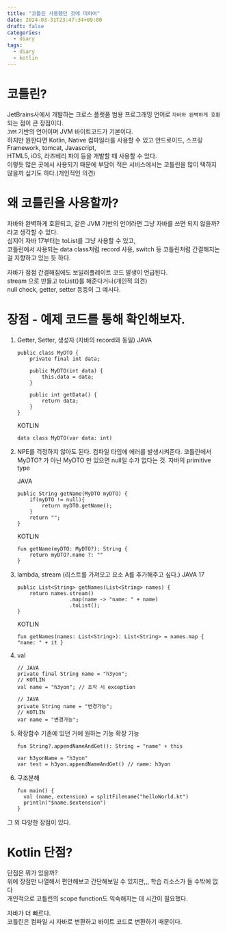 ```yaml
---
title: "코틀린 사용했던 것에 대하여"
date: 2024-03-31T23:47:34+09:00
draft: false
categories:
  - diary
tags:
  - diary
  - kotlin
---
```


# 코틀린?

JetBrains사에서 개발하는 크로스 플랫폼 범용 프로그래밍 언어로 `자바와 완벽하게 호환`되는 점이 큰 장점이다.  
`JVM` 기반의 언어이며 JVM 바이트코드가 기본이다.  
하지만 원한다면 Kotlin, Native 컴파일러를 사용할 수 있고 안드로이드, 스프링 Framework, tomcat, Javascript,  
HTML5, iOS, 라즈베리 파이 등을 개발할 때 사용할 수 있다.  
이렇듯 많은 곳에서 사용되기 때문에 부담이 적은 서비스에서는 코틀린을 많이 택하지 않을까 싶기도 하다.(개인적인 의견)    
  
# 왜 코틀린을 사용할까?

자바와 완벽하게 호환되고, 같은 JVM 기반의 언어라면 그냥 자바를 쓰면 되지 않을까? 라고 생각할 수 있다.  
심지어 자바 17부터는 toList를 그냥 사용할 수 있고,  
코틀린에서 사용되는 data class처럼 record 사용, switch 등 코틀린처럼 간결해지는 걸 지향하고 있는 듯 하다.  

자바가 점점 간결해짐에도 보일러플레이트 코드 발생이 언급된다.  
stream 으로 만들고 toList()를 해준다거나(개인적 의견)  
null check, getter, setter 등등이 그 예시다.  

# 장점 - 예제 코드를 통해 확인해보자.

1. Getter, Setter, 생성자 (자바의 record와 동일)
    JAVA
    ```
    public class MyDTO {
        private final int data;
    
        public MyDTO(int data) {
            this.data = data;
        }
    
        public int getData() {
            return data;
        }
    }
    ```
    KOTLIN
    ```
    data class MyDTO(var data: int)
    ```
2. NPE를 걱정하지 않아도 된다. 컴파일 타임에 에러를 발생시켜준다.
    코틀린에서 MyDTO? 가 아닌 MyDTO 만 있으면 null일 수가 없다는 것. 자바의 primitive type
      
    JAVA
    ```
    public String getName(MyDTO myDTO) {
        if(myDTO != null){
            return myDTO.getName();
        }
        return "";
    }
    ```
    KOTLIN
    ```
    fun getName(myDTO: MyDTO?): String {
        return myDTO?.name ?: ""
    }
    ```
3. lambda, stream (리스트를 가져오고 요소 A를 추가해주고 싶다.)
    JAVA 17
    ```
    public List<String> getNames(List<String> names) {
        return names.stream()
                     .map(name -> "name: " + name)
                     .toList();
    }
    ```
    KOTLIN
    ```
    fun getNames(names: List<String>): List<String> = names.map { "name: " + it }
    ```
4. val
    ```
    // JAVA
    private final String name = "h3yon";
    // KOTLIN
    val name = "h3yon"; // 조작 시 exception

    // JAVA
    private String name = "변경가능";
    // KOTLIN
    var name = "변경가능";
    ```
5. 확장함수
    기존에 있던 거에 원하는 기능 확장 가능
    ```
    fun String?.appendNameAndGet(): String = "name" + this

    var h3yonName = "h3yon"
    var test = h3yon.appendNameAndGet() // name: h3yon
    ```
6. 구조분해
    ```
    fun main() {
      val (name, extension) = splitFilename("helloWorld.kt")
      println("$name.$extension")
    }
    ``` 
그 외 다양한 장점이 있다.

# Kotlin 단점?

단점은 뭐가 있을까?   
위에 장점만 나열해서 편안해보고 간단해보일 수 있지만,,, 학습 리소스가 들 수밖에 없다  
개인적으로 코틀린의 scope function도 익숙해지는 데 시간이 필요했다.  
  
자바가 더 빠르다.  
코틀린은 컴파일 시 자바로 변환하고 바이트 코드로 변환하기 때문이다.  
